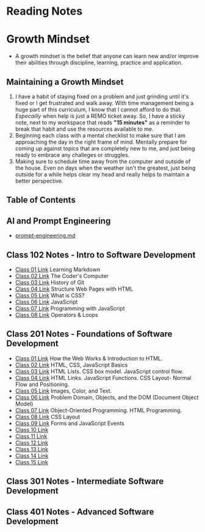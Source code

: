 # Reading Notes
# Growth Mindset
- A growth mindset is the belief that anyone can learn new and/or improve their abilities through discipline, learning, practice and application.

## Maintaining a Growth Mindset
1. I have a habit of staying fixed on a problem and just grinding until it's fixed or I get frustrated and walk away. With time management being a huge part of this curriculum, I know that I cannot afford to do that. *Especailly* when help is just a REMO ticket away. So, I have a sticky note, next to my workspace that reads **"15 minutes"** as a reminder to break that habit and use the resources available to me.
1. Beginning each class with a mental checklist to make sure that I am approaching the day in the right frame of mind. Mentally prepare for coming up against topics that are completely new to me, and just being ready to embrace any challeges or struggles.
1. Making sure to schedule time away from the computer and outside of the house. Even on days when the weather isn't the greatest, just being outside for a while helps clear my head and really helps to maintain a better perspective.


## Table of Contents

## AI and Prompt Engineering
- [prompt-engineering.md](./code-201/prompt-engineering.md)


## Class 102 Notes - Intro to Software Development
- [Class 01 Link](./code-102/code-102-reading01-learning-markdown.md) Learning Markdown
- [Class 02 Link](./code-102/code-102-reading02-the-coders-computer.md) The Coder's Computer
- [Class 03 Link](./code-102/code-102-reading03-history-of-git.md) History of Git
- [Class 04 Link](./code-102/reading04-structure-webpages-with-html.md) Structure Web Pages with HTML
- [Class 05 Link](./code-102/reading05-what-is-css.md) What is CSS?
- [Class 06 Link](./code-102/reading06-javascript.md) JavaScript
- [Class 07 Link](./code-102/reading07-programming-with-javascript.md) Programming with JavaScript
- [Class 08 Link](./code-102/reading08-operators-and-loops.md) Operators & Loops



## Class 201 Notes - Foundations of Software Development
- [Class 01 Link](./code-201/class-01.md) How the Web Works & Introduction to HTML.
- [Class 02 Link](./code-201/class02-html-css-js-basics.md) HTML, CSS, JavaScript Basics
- [Class 03 Link](./code-201/reading03-html-css-js-basics-plus.md) HTML Lists. CSS box model. JavaScript control flow.
- [Class 04 Link](./code-201/reading04-html-links-js-functions-css-layout.md) HTML Links. JavaScript Functions. CSS Layout- Normal Flow and Positioning.
- [Class 05 Link](./code-201/reading05-html-css-images-color-textmd) Images, Color, and Text.
- [Class 06 Link](./code-201/reading06-problem-domains-objects-andThe-dom.md) Problem Domain, Objects, and the DOM (Document Object Model)
- [Class 07 Link](./code-201/reading07-object-oriented-programming-html-programming.md) Object-Oriented Programming. HTML Programming.
- [Class 08 Link](./code-201/reading08-css-layout.md) CSS Layout
- [Class 09 Link](./code-201/reading09-forms-and-js-events.md) Forms and JavaScript Events
- [Class 10 Link]()
- [Class 11 Link]()
- [Class 12 Link]()
- [Class 13 Link]()
- [Class 14 Link]()
- [Class 15 Link]()


## Class 301 Notes - Intermediate Software Development


## Class 401 Notes - Advanced Software Development